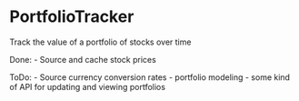 # PortfolioTracker

Track the value of a portfolio of stocks over time

Done:
    - Source and cache stock prices

ToDo:
    - Source currency conversion rates
    - portfolio modeling
    - some kind of API for updating and viewing portfolios
    